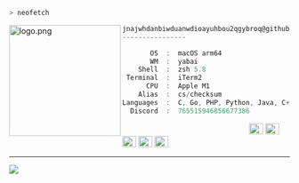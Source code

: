 ```zsh
> neofetch
```

<img align="left" src="https://raw.githubusercontent.com/jnajwhdanbiwduanwdioayuhbou2qgybroq/jnajwhdanbiwduanwdioayuhbou2qgybroq/main/assets/cannabis.png" alt="logo.png" width="200" /> 

```csharp
jnajwhdanbiwduanwdioayuhbou2qgybroq@github
----------------

       OS  :  macOS arm64
       WM  :  yabai
    Shell  :  zsh 5.8
 Terminal  :  iTerm2
      CPU  :  Apple M1
    Alias  :  cs/checksum
Languages  :  C, Go, PHP, Python, Java, C++, C#, Css, Html
  Discord  :  765515946856677386
```

<p align="left">
  &nbsp; &nbsp; &nbsp; &nbsp; &nbsp;&nbsp; &nbsp; &nbsp; &nbsp; &nbsp;&nbsp; &nbsp; &nbsp; &nbsp; &nbsp; &nbsp; &nbsp; &nbsp; &nbsp; &nbsp; &nbsp;&nbsp; &nbsp; &nbsp; &nbsp; &nbsp;&nbsp; &nbsp; &nbsp; &nbsp; &nbsp;
  <img alt="#474342" src="https://via.placeholder.com/15/ADBAC7/000000?text=+" width="25" height="20" />
  <img alt="#fbedf6" src="https://via.placeholder.com/15/6CB6FF/000000?text=+" width="25" height="20" />
  <img alt="#c9594d" src="https://via.placeholder.com/15/F47067/000000?text=+" width="25" height="20" />
  <img alt="#f8b9b2" src="https://via.placeholder.com/15/DCBDFB/000000?text=+" width="25" height="20" />
  <img alt="#f8b9b2" src="https://via.placeholder.com/15/57ab5a/000000?text=+" width="25" height="20" />
</p>

---

![](https://visitor-badge.glitch.me/badge?page_id=jnajwhdanbiwduanwdioayuhbou2qgybroq.jnajwhdanbiwduanwdioayuhbou2qgybroq)
